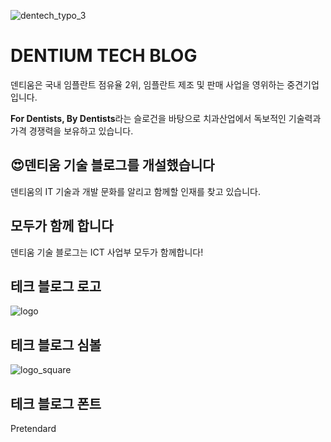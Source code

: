 ![dentech_typo_3](https://github.com/thewoowon/dentium.tech/assets/60413257/55cdb497-b0bd-4495-9a01-912b90038c30)

# DENTIUM TECH BLOG

덴티움은 국내 임플란트 점유율 2위, 임플란트 제조 및 판매 사업을 영위하는 중견기업입니다.

**For Dentists, By Dentists**라는 슬로건을 바탕으로 치과산업에서 독보적인 기술력과 가격 경쟁력을 보유하고 있습니다.

## 😍덴티움 기술 블로그를 개설했습니다

덴티움의 IT 기술과 개발 문화를 알리고 함께할 인재를 찾고 있습니다.

## 모두가 함께 합니다

덴티움 기술 블로그는 ICT 사업부 모두가 함께합니다!

## 테크 블로그 로고

![logo](https://user-images.githubusercontent.com/60413257/224628858-10f7e61f-ecf4-4cdf-b116-64c7d21fb172.svg)

## 테크 블로그 심볼

![logo_square](https://user-images.githubusercontent.com/60413257/224628917-b823b5fd-6b57-4021-b158-5de4c2914723.svg)

## 테크 블로그 폰트

Pretendard
